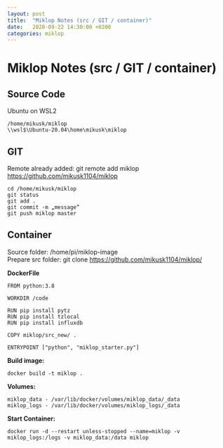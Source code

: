 ```yaml
---
layout: post
title:  "Miklop Notes (src / GIT / container)"
date:   2020-09-22 14:30:00 +0200
categories: miklop
---
```

# Miklop Notes (src / GIT / container)

## Source Code
Ubuntu on WSL2
```
/home/mikusk/miklop
\\wsl$\Ubuntu-20.04\home\mikusk\miklop
```

## GIT
Remote already added: git remote add miklop <https://github.com/mikusk1104/miklop>
```
cd /home/mikusk/miklop
git status
git add .
git commit -m „message“
git push miklop master
```

## Container
Source folder: /home/pi/miklop-image<br/>
Prepare src folder: git clone <https://github.com/mikusk1104/miklop/>

**DockerFile**
```
FROM python:3.8

WORKDIR /code

RUN pip install pytz
RUN pip install tzlocal
RUN pip install influxdb

COPY miklop/src_new/ .

ENTRYPOINT ["python", "miklop_starter.py"]
```

**Build image:**
```
docker build -t miklop .
```

**Volumes:**
```
miklop_data - /var/lib/docker/volumes/miklop_data/_data
miklop_logs - /var/lib/docker/volumes/miklop_logs/_data
```

**Start Container:**
```
docker run -d --restart unless-stopped --name=miklop -v miklop_logs:/logs -v miklop_data:/data miklop
```


